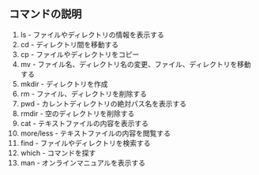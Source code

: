 ## コマンドの説明

1. ls - ファイルやディレクトリの情報を表示する
1. cd - ディレクトリ間を移動する
1. cp - ファイルやディレクトリをコピー
1. mv - ファイル名、ディレクトリ名の変更、ファイル、ディレクトリを移動する
1. mkdir - ディレクトリを作成
1. rm - ファイル、ディレクトリを削除する
1. pwd - カレントディレクトリの絶対パス名を表示する
1. rmdir - 空のディレクトリを削除する
1. cat - テキストファイルの内容を表示する
1. more/less - テキストファイルの内容を閲覧する
1. find - ファイルやディレクトリを検索する
1. which - コマンドを探す
1. man - オンラインマニュアルを表示する
